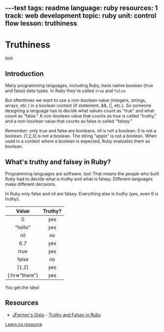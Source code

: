 ---test
tags: readme
language: ruby
resources: 1
track: web development
topic: ruby
unit: control flow
lesson: truthiness
---

# Truthiness
test
## Introduction

Many programming languages, including Ruby, have native boolean (true and false) data types.  In Ruby they're called `true` and `false`. 

But oftentimes we want to use a non-boolean value (integers, strings, arrays, etc.) in a boolean context (if statement, &&, ||, etc.).  So someone designing a language has to decide what values count as "true" and what count as "false."  A non-boolean value that counts as true is called "truthy," and a non-boolean value that counts as false is called "falsey."

*Remember*: only true and false are booleans.  nil is not a boolean.  0 is not a boolean.  [1,2,3] is not a boolean.  The string "apple" is not a boolean.  When used in a context where a boolean is expected, Ruby evaluates them as boolean.

## What's truthy and falsey in Ruby?
Programming languages are software, too! That means the people who built Ruby had to decide what is truthy and what is falsey. Different languages make different decisions.

In Ruby only false and nil are falsey.  Everything else is truthy (yes, even 0 is truthy).

| Value        | Truthy? |
|:------------:|:-------:|
|0             | yes     |
|"hello"       | yes     |
|nil           | no      |
|6.7           | yes     |
|true          | yes     |
|false         | no      |
|[1,2]         | yes     |
|{:hi=>"there"}| yes     |

You get the idea!

## Resources
* [JFarmer's Gists](https://gist.github.com/jfarmer/) - [Truthy and Falsey in Ruby](https://gist.github.com/jfarmer/2647362)

<a href='https://learn.co/lessons/truthiness-in-ruby-readme' data-visibility='hidden'>Learn.co resource</a>
